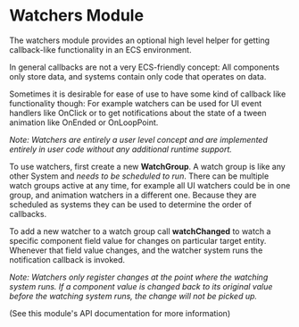 # Watchers Module

The watchers module provides an optional high level helper for getting callback-like functionality in an ECS environment. 

In general callbacks are not a very ECS-friendly concept: All components only store data, and systems contain only code that operates on data.

Sometimes it is desirable for ease of use to have some kind of callback like functionality though: For example watchers can be used for UI event handlers like OnClick or to get notifications about the state of a tween animation like OnEnded or OnLoopPoint.

_Note: Watchers are entirely a user level concept and are implemented entirely in user code without any additional runtime support._

To use watchers, first create a new **WatchGroup**. A watch group is like any other System and _needs to be scheduled to run_. There can be multiple watch groups active at any time, for example all UI watchers could be in one group, and animation watchers in a different one. Because they are scheduled as systems they can be used to determine the order of callbacks. 

To add a new watcher to a watch group call **watchChanged** to watch a specific component field value for changes on particular target entity. Whenever that field value changes, and the watcher system runs the notification callback is invoked.

_Note: Watchers only register changes at the point where the watching system runs. If a component value is changed back to its original value before the watching system runs, the change will not be picked up._

(See this module's API documentation for more information)